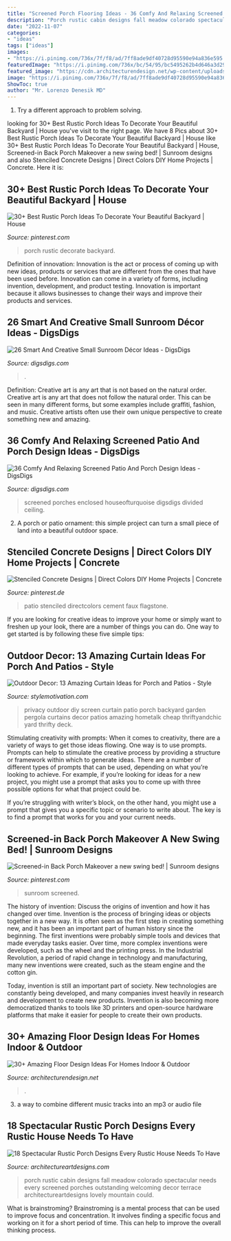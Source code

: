 ```yaml
---
title: "Screened Porch Flooring Ideas - 36 Comfy And Relaxing Screened Patio And Porch Design Ideas"
description: "Porch rustic cabin designs fall meadow colorado spectacular needs every screened porches outstanding welcoming decor terrace architectureartdesigns lovely mountain could"
date: "2022-11-07"
categories:
- "ideas"
tags: ["ideas"]
images:
- "https://i.pinimg.com/736x/7f/f8/ad/7ff8ade9df40728d95590e94a836e595.jpg"
featuredImage: "https://i.pinimg.com/736x/bc/54/95/bc5495262b4d646a3d29f95b77151b97.jpg"
featured_image: "https://cdn.architecturendesign.net/wp-content/uploads/2015/08/AD-Indoor-Outdoor-Floor-Design-Ideas-21.jpg"
image: "https://i.pinimg.com/736x/7f/f8/ad/7ff8ade9df40728d95590e94a836e595.jpg"
ShowToc: true
author: "Mr. Lorenzo Denesik MD"
---
```



1. Try a different approach to problem solving.

	

		
looking for 30+ Best Rustic Porch Ideas To Decorate Your Beautiful Backyard | House you've visit to the right page. We have 8 Pics about 30+ Best Rustic Porch Ideas To Decorate Your Beautiful Backyard | House like 30+ Best Rustic Porch Ideas To Decorate Your Beautiful Backyard | House, Screened-in Back Porch Makeover  a new swing bed! | Sunroom designs and also Stenciled Concrete Designs | Direct Colors DIY Home Projects | Concrete. Here it is:
		
    
## 30+ Best Rustic Porch Ideas To Decorate Your Beautiful Backyard | House

<img loading=lazy src="https://i.pinimg.com/736x/7f/f8/ad/7ff8ade9df40728d95590e94a836e595.jpg" onerror="this.onerror=null;this.src='https://tse1.mm.bing.net/th?id=OIP.Vjh7jBt3OC1nfPfLApoIVgHaLH&amp;pid=15.1';" alt="30+ Best Rustic Porch Ideas To Decorate Your Beautiful Backyard | House">

_Source: pinterest.com_

>porch rustic decorate backyard. 

	

Definition of innovation:
Innovation is the act or process of coming up with new ideas, products or services that are different from the ones that have been used before. Innovation can come in a variety of forms, including invention, development, and product testing. Innovation is important because it allows businesses to change their ways and improve their products and services.

    
## 26 Smart And Creative Small Sunroom Décor Ideas - DigsDigs

<img loading=lazy src="https://www.digsdigs.com/photos/smart-and-creative-small-sunroom-decor-ideas-14.jpg" onerror="this.onerror=null;this.src='https://tse2.mm.bing.net/th?id=OIP.byZa10gEKPIbJd0B53Iq7QHaLI&amp;pid=15.1';" alt="26 Smart And Creative Small Sunroom Décor Ideas - DigsDigs">

_Source: digsdigs.com_

>. 

	

Definition: Creative art is any art that is not based on the natural order.
Creative art is any art that does not follow the natural order. This can be seen in many different forms, but some examples include graffiti, fashion, and music. Creative artists often use their own unique perspective to create something new and amazing.

    
## 36 Comfy And Relaxing Screened Patio And Porch Design Ideas - DigsDigs

<img loading=lazy src="https://www.digsdigs.com/photos/comfy-and-relaxing-screened-patio-design-ideas-33-554x554.jpg" onerror="this.onerror=null;this.src='https://tse1.mm.bing.net/th?id=OIP.m0x7J6ndrxu7rA8vs7VidwHaHa&amp;pid=15.1';" alt="36 Comfy And Relaxing Screened Patio And Porch Design Ideas - DigsDigs">

_Source: digsdigs.com_

>screened porches enclosed houseofturquoise digsdigs divided ceiling. 

	

2. A porch or patio ornament: this simple project can turn a small piece of land into a beautiful outdoor space. 

    
## Stenciled Concrete Designs | Direct Colors DIY Home Projects | Concrete

<img loading=lazy src="https://i.pinimg.com/736x/bc/54/95/bc5495262b4d646a3d29f95b77151b97.jpg" onerror="this.onerror=null;this.src='https://tse1.mm.bing.net/th?id=OIP.cEJy3zYnbhIyfpPrsihfGgHaJ3&amp;pid=15.1';" alt="Stenciled Concrete Designs | Direct Colors DIY Home Projects | Concrete">

_Source: pinterest.de_

>patio stenciled directcolors cement faux flagstone. 

	

If you are looking for creative ideas to improve your home or simply want to freshen up your look, there are a number of things you can do. One way to get started is by following these five simple tips: 

    
## Outdoor Decor: 13 Amazing Curtain Ideas For Porch And Patios - Style

<img loading=lazy src="https://homebnc.com/homeimg/2017/05/04-outdoor-curtain-ideas-homebnc.png" onerror="this.onerror=null;this.src='https://tse3.mm.bing.net/th?id=OIP.n1rzoBk5qlKj7Y2LKpUA6wHaKZ&amp;pid=15.1';" alt="Outdoor Decor: 13 Amazing Curtain Ideas for Porch and Patios - Style">

_Source: stylemotivation.com_

>privacy outdoor diy screen curtain patio porch backyard garden pergola curtains decor patios amazing hometalk cheap thriftyandchic yard thrifty deck. 

	

Stimulating creativity with prompts:
When it comes to creativity, there are a variety of ways to get those ideas flowing. One way is to use prompts. Prompts can help to stimulate the creative process by providing a structure or framework within which to generate ideas.
There are a number of different types of prompts that can be used, depending on what you’re looking to achieve. For example, if you’re looking for ideas for a new project, you might use a prompt that asks you to come up with three possible options for what that project could be.

If you’re struggling with writer’s block, on the other hand, you might use a prompt that gives you a specific topic or scenario to write about. The key is to find a prompt that works for you and your current needs.

    
## Screened-in Back Porch Makeover  A New Swing Bed! | Sunroom Designs

<img loading=lazy src="https://i.pinimg.com/736x/4e/9d/00/4e9d000fbc13e9413bcd614fea785a7b.jpg" onerror="this.onerror=null;this.src='https://tse1.mm.bing.net/th?id=OIP.m7fUDvGLPbRC-r9nfs2cvgHaJ3&amp;pid=15.1';" alt="Screened-in Back Porch Makeover  a new swing bed! | Sunroom designs">

_Source: pinterest.com_

>sunroom screened. 

	

The history of invention: Discuss the origins of invention and how it has changed over time.
Invention is the process of bringing ideas or objects together in a new way. It is often seen as the first step in creating something new, and it has been an important part of human history since the beginning.
The first inventions were probably simple tools and devices that made everyday tasks easier. Over time, more complex inventions were developed, such as the wheel and the printing press. In the Industrial Revolution, a period of rapid change in technology and manufacturing, many new inventions were created, such as the steam engine and the cotton gin.

Today, invention is still an important part of society. New technologies are constantly being developed, and many companies invest heavily in research and development to create new products. Invention is also becoming more democratized thanks to tools like 3D printers and open-source hardware platforms that make it easier for people to create their own products.

    
## 30+ Amazing Floor Design Ideas For Homes Indoor &amp; Outdoor

<img loading=lazy src="https://cdn.architecturendesign.net/wp-content/uploads/2015/08/AD-Indoor-Outdoor-Floor-Design-Ideas-21.jpg" onerror="this.onerror=null;this.src='https://tse4.mm.bing.net/th?id=OIP.K8DN2tCv0pbdZ-JeeS_u-gHaLH&amp;pid=15.1';" alt="30+ Amazing Floor Design Ideas For Homes Indoor &amp; Outdoor">

_Source: architecturendesign.net_

>. 

	

3. a way to combine different music tracks into an mp3 or audio file

    
## 18 Spectacular Rustic Porch Designs Every Rustic House Needs To Have

<img loading=lazy src="https://www.architectureartdesigns.com/wp-content/uploads/2015/03/18-Spectacular-Rustic-Porch-Designs-Every-Rustic-House-Needs-To-Have-13-630x420.jpg" onerror="this.onerror=null;this.src='https://tse4.mm.bing.net/th?id=OIP.JWu8nYz9kVVH6N29wZQ42QHaE8&amp;pid=15.1';" alt="18 Spectacular Rustic Porch Designs Every Rustic House Needs To Have">

_Source: architectureartdesigns.com_

>porch rustic cabin designs fall meadow colorado spectacular needs every screened porches outstanding welcoming decor terrace architectureartdesigns lovely mountain could. 

	

What is brainstroming?
Brainstroming is a mental process that can be used to improve focus and concentration. It involves finding a specific focus and working on it for a short period of time. This can help to improve the overall thinking process.

